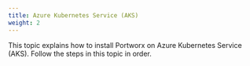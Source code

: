 ```yaml
---
title: Azure Kubernetes Service (AKS)
weight: 2
---
```


This topic explains how to install Portworx on Azure Kubernetes Service (AKS). Follow the steps in this topic in order.

